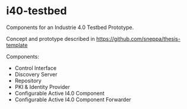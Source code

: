# i40-testbed
Components for an Industrie 4.0 Testbed Prototype.

Concept and prototype described in https://github.com/sneppa/thesis-template

Components:
- Control Interface
- Discovery Server
- Repository
- PKI & Identity Provider
- Configurable Active I4.0 Component
- Configurable Active I4.0 Component Forwarder
